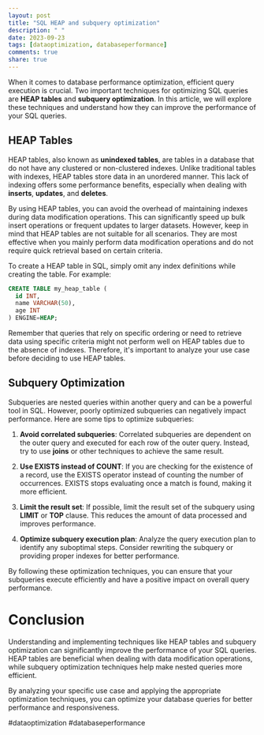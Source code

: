 ```yaml
---
layout: post
title: "SQL HEAP and subquery optimization"
description: " "
date: 2023-09-23
tags: [dataoptimization, databaseperformance]
comments: true
share: true
---
```


When it comes to database performance optimization, efficient query execution is crucial. Two important techniques for optimizing SQL queries are **HEAP tables** and **subquery optimization**. In this article, we will explore these techniques and understand how they can improve the performance of your SQL queries.

## HEAP Tables

HEAP tables, also known as **unindexed tables**, are tables in a database that do not have any clustered or non-clustered indexes. Unlike traditional tables with indexes, HEAP tables store data in an unordered manner. This lack of indexing offers some performance benefits, especially when dealing with **inserts**, **updates**, and **deletes**.

By using HEAP tables, you can avoid the overhead of maintaining indexes during data modification operations. This can significantly speed up bulk insert operations or frequent updates to larger datasets. However, keep in mind that HEAP tables are not suitable for all scenarios. They are most effective when you mainly perform data modification operations and do not require quick retrieval based on certain criteria.

To create a HEAP table in SQL, simply omit any index definitions while creating the table. For example:

```sql
CREATE TABLE my_heap_table (
  id INT,
  name VARCHAR(50),
  age INT
) ENGINE=HEAP;
```

Remember that queries that rely on specific ordering or need to retrieve data using specific criteria might not perform well on HEAP tables due to the absence of indexes. Therefore, it's important to analyze your use case before deciding to use HEAP tables.

## Subquery Optimization

Subqueries are nested queries within another query and can be a powerful tool in SQL. However, poorly optimized subqueries can negatively impact performance. Here are some tips to optimize subqueries:

1. **Avoid correlated subqueries**: Correlated subqueries are dependent on the outer query and executed for each row of the outer query. Instead, try to use **joins** or other techniques to achieve the same result.

2. **Use EXISTS instead of COUNT**: If you are checking for the existence of a record, use the EXISTS operator instead of counting the number of occurrences. EXISTS stops evaluating once a match is found, making it more efficient.

3. **Limit the result set**: If possible, limit the result set of the subquery using **LIMIT** or **TOP** clause. This reduces the amount of data processed and improves performance.

4. **Optimize subquery execution plan**: Analyze the query execution plan to identify any suboptimal steps. Consider rewriting the subquery or providing proper indexes for better performance.

By following these optimization techniques, you can ensure that your subqueries execute efficiently and have a positive impact on overall query performance.

# Conclusion

Understanding and implementing techniques like HEAP tables and subquery optimization can significantly improve the performance of your SQL queries. HEAP tables are beneficial when dealing with data modification operations, while subquery optimization techniques help make nested queries more efficient.

By analyzing your specific use case and applying the appropriate optimization techniques, you can optimize your database queries for better performance and responsiveness.

#dataoptimization #databaseperformance